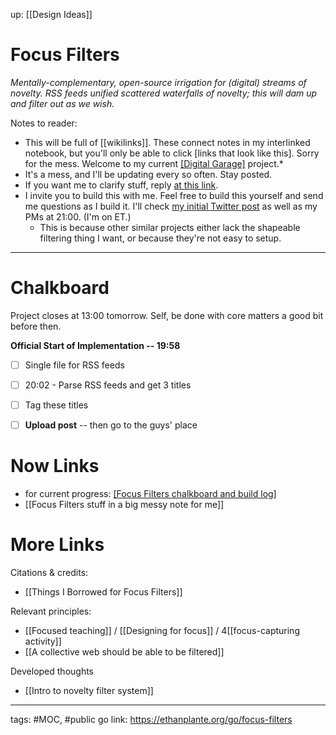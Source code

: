 up: [[Design Ideas]]
# Focus Filters
*Mentally-complementary, open-source irrigation for (digital) streams of novelty. RSS feeds unified scattered waterfalls of novelty; this will dam up and filter out as we wish.*

Notes to reader: 
- This will be full of [[wikilinks]]. These connect notes in my interlinked notebook, but you'll only be able to click [links that look like this]. Sorry for the mess. Welcome to my current [[Digital Garage]](https://ethanplante.org/go/digital-garage) project.*
- It's a mess, and I'll be updating every so often. Stay posted.
- If you want me to clarify stuff, reply [at this link](https://twitter.com/plantey_tools/status/1336483426048860162?s=20).
- I invite you to build this with me. Feel free to build this yourself and send me questions as I build it. I'll check [my initial Twitter post](https://twitter.com/plantey_tools/status/1336483426048860162?s=20) as well as my PMs at 21:00. (I'm on ET.)
	- This is because other similar projects either lack the shapeable filtering thing I want, or because they're not easy to setup.

---

# Chalkboard
Project closes at 13:00 tomorrow. Self, be done with core matters a good bit before then.

**Official Start of Implementation -- 19:58**
- [ ] Single file for RSS feeds
- [ ] 20:02 - Parse RSS feeds and get 3 titles
- [ ] Tag these titles 
- [ ] **Upload post** -- then go to the guys' place


# Now Links
- for current progress: [[Focus Filters chalkboard and build log]](https://ethanplante.org/go/ff-chalkboard-build-log)
- [[Focus Filters stuff in a big messy note for me]]




# More Links
Citations & credits:
- [[Things I Borrowed for Focus Filters]]

Relevant principles:
- [[Focused teaching]] / [[Designing for focus]] / 4[[focus-capturing activity]]
- [[A collective web should be able to be filtered]]

Developed thoughts
- [[Intro to novelty filter system]]


--- 
tags: #MOC, #public 
go link: https://ethanplante.org/go/focus-filters
